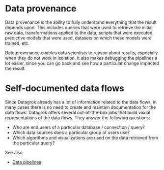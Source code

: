 <!-- TITLE: Data provenance -->
<!-- SUBTITLE: -->

# Data provenance

Data provenance is the ability to fully understand everything that the result depends upon. This includes queries that
were used to retrieve the initial raw data, transformations applied to the data, scripts that were executed, predictive
models that were used, datasets on which these models were trained, etc.

Data provenance enables data scientists to reason about results, especially when they do not work in isolation. It also
makes debugging the pipelines a lot easier, since you can go back and see how a particular change impacted the result.

# Self-documented data flows

Since Datagrok already has a lot of information related to the data flows, in many cases there is no need to create and
maintain documentation for the data flows. Datagrok offers several out-of-the-box jobs that build visual representations
of the data flows. They answer the following questions:

* Who are end users of a particular database / connection / query?
* Which data sources does a particular group of users use?
* Which algorithms and visualizations are used on the data retrieved from the particular query?

See also:

* [Data pipelines](../access/data-pipeline.md)
